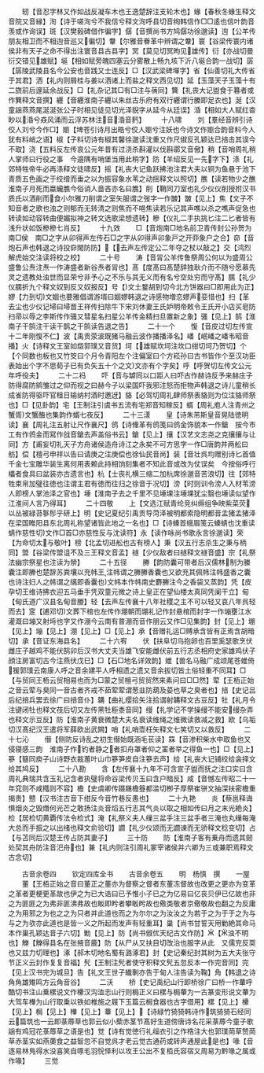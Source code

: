 <!-- { "loadSidebar": true } -->
　　轫【音忍字林又作如战反凝车木也王逸楚辞注支轮木也】蝝【春秋冬蝝生释文音院又音縁】洵【诗于嗟洵兮不我信兮释文洵呼县切音绚韩信作□□逺也信叶韵音羡或作询误】斑【汉樊毅碑借作徧字】僝【音撰尚书方鸠僝功徐邈读】迿【公羊传朋友相卫而不相迿音巡又徧切】韏【尔雅音眷革中辨谓之韏】寰【谷梁传寰内诸侯非有天子之命不得出注寰音县古县字】冥【莫见切冥昫见雄传】衍【亦战切曼衍交错见雄赋】埏【相如赋旁魄四塞云分雾散上畅九垓下沂八埏合韵一战切】孱【孱陵武陵县名今公安也音践又士连反】□【汉武梁碑墠字】省【仙善切礼大传省于其君】洒【礼内则屑桂与姜以洒诸上而盐之释文西见切】延【玉藻天子玉藻十有二旒前后邃延余战反】□【礼杂记其□有□注与蒨同】簨【礼丧大记盥食于篹者或作簨释文音撰】纒【音纒淮南子纒以朱丝古乐府有双行纒谓行縢即足衣也】涎【汉童謡燕燕尾涎涎张公子时相见徒见切光泽貎字从延今从廷误】涽【相如大人赋红杳眇以涽兮猋风涌而云浮苏林注音涽音麫】
　　十八啸
　　刘【羣经音辨引诗佼人刘兮今作□】嬼【埤苍引诗月出皓兮佼人嬼兮注妖也今诗文作嬼合韵音料今人犹有料峭之语】椒【子料切诗有椒其馨徐邈读沈重又作尺俶反孔颖达已掊击其误今不取】浇【五料反左传哀公元年昔有过浇杀斟灌以伐斟鄩又音傲】稍【音哨周礼稍人掌师曰行役之事　今邉隅有哨堡当用此稍字】防【羊绍反见一先字下】涤【礼郊特牲帝牛必再涤释文徒啸反】摇【礼丧大记鱼跃拂池注君大夫以铜为鱼悬于池下青质五色画之于绞缯而垂之以为振容象水苇之动摇释文以照切】膲【读若物少之醮淮南子月死而蠃蠬膲今俗诮人啬吝亦名曰膲】削【鞘同刀室也礼少仪仪削授拊汉书质氏以洒削而食小尔雅刀削谓之室矢服谓之弢字一作皵】皵【见上】焦【文子不知音者之歌也浊之则郁而无转清之则焦而不唈焦读若乐记其声噍以杀之噍声促急也转读如动容转曲便媚拟神之转文选歌梁想遗转】槮【仪礼二手执挑匕注二匕者皆有浅升状如饭槮槮七肖反】
　　十九效
　　□【音炮南□地名前卫青传封公孙贺为南□侯　南□之字从卯得声左传石□之字从卯得声卯象戸之开丣象户之合】奅【音炮石声也韩退之诗投奅閙防防】【去声左传定公二年夺之杖以敲之】交【鸿烈解虎始交注读将校之校】
　　二十号
　　涛【音冐公羊传鲁祭周公何以为盛周公盛鲁公焘注焘一作涛盛者新谷焘者冐也】髙【度髙曰髙楚辞独耿介而不随兮愿慕先灵之遗教处浊世而显荣兮非予心之不乐与其无义而有名兮空处穷而守髙】臑【礼少仪臑折九个释文奴到反又奴报反】号【文土鍪胡到切今北方饼器曰□即用此为正】嫪【力到切文婟也要雅倡谓游壻曰婟嫪韩退之诗感物増恋嫪声娈惜也】扫【革去尘也少仪记埽曰埽晋王祥传扫除牛下宋刘休妻王氏妒明帝敕令王氏开小店买皂防扫帚以辱之李斯传作骚又彗星名扫星公羊传金精扫旦置新之象】骚【见上】鹄【淮南子干鹄注干读干鹊之干鹄读告退之告】
　　二十一个
　　愎【音皮过切左传宣十二年刚愎不仁】波【禹贡荥波既猪马融云波作播播泽名】嶓【岷嶓之嶓韦昭音播】火【诗释文王室如燬郭璞又音货】坷【雄赋坎坷注坎口绀切坷乃贺切】个【个同数也板也又竹筊曰个月令青阳左个注偏室曰个方崧孙曰古书皆作个至汉功臣表始出个字不思荀子已有负矢五十个之文文亦有个字矣】呼【呼贺切左传文公元年呼役夫】
　　二十二祃
　　吓【音与罅同以口距人曰吓古作赫诗反予来赫庄子防得腐防鹓雏过之仰而视之曰赫今子以梁国吓我邪注怒而拒物声韩退之诗儿童稍长成雀防得驱吓官租日输纳村酒时邀迓】貉【必驾切周礼肆师祭表貉则为位注貉师祭也】□【见卦韵】宅【王制注引虞书五流有宅郑音知稼反】蝑【周礼庖人注青州之蟹胥文蟹醢也集韵作蝑七夜反】
　　二十三漾
　　皇【诗朱芾斯皇音晃陆徳明读】襄【周礼注五射让尺作襄尺】鸧【诗鞗革有鸧笺曰鸧金饰貌本一作鎗　按今市工有作鸧金而冩作戗音鎗去声盖俗书云】鎗【见上】攘【汉艺文志尧之克攘攘与让同】方【甫妄切礼天子方舟诸侯造舟诗江之永矣不可方思字一作□唐韵并两舩曰舫】偿【檀弓申祥以告曰请庚之注庚偿也徐仙民音尚】装【音壮呉均赠别诗匕首值千金七宝雕华装生离何用表赖此持相饷刻集者不知此音或改为仗误矣　今按俗呼行櫑者食具曰盆装亦古遗言也】杭【士丧礼横三缩二加杭席徐邈音苦浪切】往【郊特牲束帛加璧往徳也注谓主君有徳而往归之徐音于况切】滂【时则训令滂人入材苇滂人即榜人掌池泽之官也】埵【淮南子去之千里不见埵堁注埵堁犹尘翳也埵读似望作江淮间人言乃得耳】
　　二十四敬
　　上【文选江赋青纶竞纠缛组争映紫菜荧以丛被緑苔鬖髿乎研上】明【史记夏纪引禹贡导菏泽被明都索隐明都音孟猪孟猪泽在梁国睢阳县东北周礼称望诸皆此地之一名也】□【诗螓首蛾眉笺云螓蜻也沈重读蜻作慈性切文作□首□亦慈性反与沈读符】永【读作咏尚书歌永言徐邈读】荣【为命切太与敬叶】榜【北孟切进舩也古有榜人】秉【汉五行志杀生之秉与柄同】盟【谷梁传盟诅不及三王释文音孟】禭【少仪敌者曰禭释文禭音盛】宗【礼祭法幽宗祭星也注读为禜】
　　二十五径
　　幐【韵防囊可带者后汉儒林制为縢囊注即幐也楚辞苏粪壤以充帏王注帏谓之幐幐香囊也又欲充其佩帏注帏盛香之囊也诗注妇人之帏谓之缡即香囊也文帏本作帏南史麝幐注今之香袋又蒸韵】凭【皮孕切王维诗拂衣迎五马垂手凭双童元微之诗上皇正在望仙楼太真同凭阑干立】甸【甸氏道广汉县名甸音媵】轻【去声左传襄十八年社稷之主不可以轻又哀八年呉轻而去】窆【逋邓切文葬下棺也左传作堋朝而堋礼记作封悬棺而封字一作塴壅江水灌溉曰塴又射埓也字又作淜今云南有普淜而音作朋云又作□见集韵】封【见上】堋【见上】塴【见上】淜【见上】□【见上】承【音赠礼运□赙承含皆有正焉含胡暗切】承【音证东海县名】
　　二十六宥
　　伏【扶阜切乌抱卵也百里奚瑟歌烹伏雌庄子越鸡不能伏鹄卯后汉书大丈夫当雄飞安能雌伏前五行志丞相府史家雄鸡伏子顔注房富切古今注燕伏戊巳】□【石□地名详效韵】蜼【兽名马融广成颂尾苍蜼倚猨郭璞云南康人呼之音余建平人呼相遗之遗又音余拔切皆土俗轻重不同耳】□【与贸同王栢云贸相易也而为□蒙之贸檀弓贸贸然来素问曰□□然】荤【王栢正始之音云荤与臭同一音古者齐戒不茹荤荤谓葱韭防葫及荽也草之臭者也】掊【史记吕后纪掊兵罢去徐广曰掊音仆】韝【曲礼缨拾矢注拾谓射韝释文古豆反】牡【礼月令注键闭牡也释文茷后切又左传黑牡秬黍音同】缦【礼学记不学操缦不能安缦杂弄也释文示豆反】防【淮南子黄衰微楚大夫名衰读维绳之维微读救减之救】欧【乌垢切汉髙纪汉王遣将军薛欧出武闗】哨【礼哨壶枉矢释文七笑切又以救反】
　　二十七沁
　　僣【侧防反诗乱之初生僣始既涵毛苌读】罧【音渗积柴水中取鱼也又侵寝感三韵　淮南子作钓者静之者扣舟罩者仰之罣者举之得鱼一也】□【见上】篸【簮同庾子山诗野衣裁蕙叶山巾篸笋皮自注篸去声】给【礼丧大记铺绞给衾择文给其鸠反】
　　二十八勘
　　含【左传襄十九年不可含宣子盥而抚之注口实曰含周礼典瑞共含玉礼记含者执璧将命谷梁传贝玉曰含户暗反】咸【音憾左传昭二十一年窕则不咸槬则不容】檐【史虞卿传蹑屩檐簦都滥切栁子厚祭崔骈文抽深扶密檐重揭贵】戆【汉书注古音下绀反今音竹巷反愚也】
　　二十九艳
　　炎【蔡邕释诲惧烟炎之毁熸何光芒之敢扬注炎音熖五行志其气炎以取之相如传曰月之末光絶炎】检【居检切黄覇传法令检式】淹【礼祭义夫人缫三盆手注三盆手者三淹也丸缫每淹大总而手振之以出绪也释文俞验切】讇【礼少仪颂而无讇谏而无骄释文稔变切】占【与苫同后汉楚王传占防其妻子】
　　三十防
　　防【淮南子客有乗舟而遗其劒处契其舟防注音汜舟也】兼【礼内则注引周礼冢宰诸侯并六卿为三或兼职焉释文古念切】








　　古音余卷四
　　钦定四库全书
　　古音余卷五
　　明　杨慎　撰
　　一屋
　　董【王栢正始之音曰董正之董亦为督察之督者东董冻督故也改更之更亦为变革之革者更梗更革故也伊之为已大诰曰已予惟小子已之为亿易曰亿丧贝伊已亿故也非之为匪匪之为弗非匪沸弗故也眅即盻者攀眅盻故也儆类敬者京儆敬故也翻之为反庸之为用邪之为也之之为只者并此道也而之为尔尔之为汝汝之为若于之为于于之为与与之为欤亦此道也是皆一义之所起而发声有轻重耳】巢【尚书甘誓天用勦絶其命马本作巢孔颖达音子六切】勦【见上】防【尚书俶优天纪古文作防】【浊不明也】觻【觻得县名在张掖音鹿】防【从尸从又扶目切改治也服字从此　又儒兖反耎也又兹力切理也】涿【郝木切地名蜀有潞涿君】封【史记秦纪封其树为五大夫张守节正义云封作复复音福】髠【王制注髠者使守积释文髠五忽反本一作完音同】完【见上汉书完为城旦】告【礼文王世子纎剸亦告于甸人注告读为鞠】角【韩退之诗角角雄雉鸣方云角音谷】
　　二沃
　　桥【史记禹纪山行即桥徐广曰桥一作輂呼酷切书注山乗樏说文作欙汉沟洫志山行则梮正义曰樏与梮輂为一古篆变形说文輂为大驾车檋为山行取乗以铁如椎施之屐下玉篇云梮食器也古字借用】樏【见上】欙【见上】梮【见上】檋【见上】輂【见上】【诗緑竹猗猗韩诗作筑猗猗石经同云篇筑也一云即菉蓐草也郭云似小蔾赤茎节髙好生道傍唐诗名花采菉蓐今童子歌謡有鸡冠花菉蓐草之语是也】觉【诗有觉徳行礼缁衣引之作梏注大也郭璞菵草赞菵草赤茎实如燕薁食之益智忽不自觉呉才老云觉古通药或转声通屋此是也】喙【音逐易林鳬得水没喜笑自啄毛羽恱怿利以攻王公出不复栢氏容宿又周易为黔喙之属或作喙】
　　三觉

